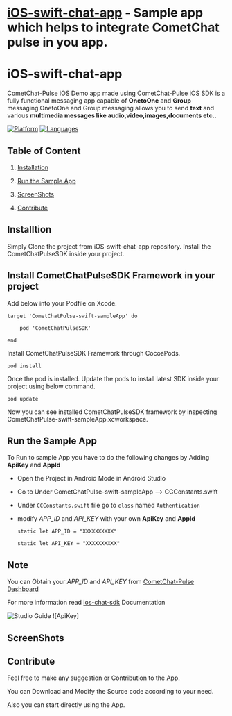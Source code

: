 # [iOS-swift-chat-app](https://www.cometchat.com) - Sample app which helps  to integrate CometChat pulse in you app.

# iOS-swift-chat-app
CometChat-Pulse iOS Demo app made using CometChat-Pulse iOS SDK is a fully functional messaging app capable of **OnetoOne** and **Group** messaging.OnetoOne and Group messaging allows you to send **text** and various **multimedia messages like audio,video,images,documents etc..**

[![Platform](https://img.shields.io/badge/platform-iOS-orange.svg)](https://cocoapods.org/pods/CometChatPulseSDK)
[![Languages](https://img.shields.io/badge/language-Swift-orange.svg)](https://github.com/CometChat-Pulse/ios-swift-chat-app)


## Table of Content

1. [Installation ](#installtion)

2. [Run the Sample App ](#run-the-sample-app)

3. [ScreenShots ](#screenshots)

4. [Contribute](#contribute)

## Installtion 
      
   Simply Clone the project from iOS-swift-chat-app repository. Install the CometChatPulseSDK inside your project.
   
## Install CometChatPulseSDK Framework in  your project

Add below into your Podfile on Xcode.

```
target 'CometChatPulse-swift-sampleApp' do
  
	pod 'CometChatPulseSDK'

end
```

Install CometChatPulseSDK Framework through CocoaPods.

```
pod install
```
Once the pod is installed. Update the pods to install latest SDK inside your project using below command. 

```
pod update
```

Now you can see installed CometChatPulseSDK framework by inspecting CometChatPulse-swift-sampleApp.xcworkspace.   
   
   

## Run the Sample App


   
   To Run to sample App you have to do the following changes by Adding **ApiKey** and **AppId**
          
   - Open the Project in Android Mode in Android Studio 
          
   - Go to Under CometChatPulse-swift-sampleApp -->  CCConstants.swift
          
   - Under `CCConstants.swift` file  go to `class` named `Authentication`
          
  -  modify *APP_ID* and *API_KEY* with your own **ApiKey** and **AppId**
 
       `static let APP_ID = "XXXXXXXXXX"`
        
       `static let API_KEY = "XXXXXXXXXX"`
       
       
            
## Note    


   You can Obtain your  *APP_ID* and *API_KEY* from [CometChat-Pulse Dashboard](cometchat-pulse-dashboard)
   
   For more information read [ios-chat-sdk](ios-chat-sdk) Documentation
       
   
   
     
  ![Studio Guide](https://github.com/CometChat-Pulse/android-java-chat-app/blob/master/ScreenShots/Run%20guide.PNG)                                      ![ApiKey]
  
  
     
   
   
 
   
## ScreenShots



   
## Contribute 
   
   
   Feel free to make any suggestion or Contribution to the App. 
   
   You can Download and Modify the Source code according to your need.
   
   Also you can start directly using the App.

